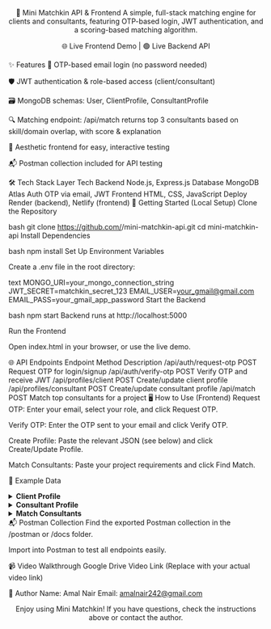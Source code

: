 <div align="center">
🧩 Mini Matchkin API & Frontend
A simple, full-stack matching engine for clients and consultants, featuring OTP-based login, JWT authentication, and a scoring-based matching algorithm.

🌐 Live Frontend Demo  |  🟢 Live Backend API

</div>
✨ Features
🔑 OTP-based email login (no password needed)

🛡️ JWT authentication & role-based access (client/consultant)

🗃️ MongoDB schemas: User, ClientProfile, ConsultantProfile

🔍 Matching endpoint: /api/match returns top 3 consultants based on skill/domain overlap, with score & explanation

🎨 Aesthetic frontend for easy, interactive testing

📬 Postman collection included for API testing

🛠️ Tech Stack
Layer	Tech
Backend	Node.js, Express.js
Database	MongoDB Atlas
Auth	OTP via email, JWT
Frontend	HTML, CSS, JavaScript
Deploy	Render (backend), Netlify (frontend)
🚀 Getting Started (Local Setup)
Clone the Repository

bash
git clone https://github.com/<your-username>/mini-matchkin-api.git
cd mini-matchkin-api
Install Dependencies

bash
npm install
Set Up Environment Variables

Create a .env file in the root directory:

text
MONGO_URI=your_mongo_connection_string
JWT_SECRET=matchkin_secret_123
EMAIL_USER=your_gmail@gmail.com
EMAIL_PASS=your_gmail_app_password
Start the Backend

bash
npm start
Backend runs at http://localhost:5000

Run the Frontend

Open index.html in your browser, or use the live demo.

🌐 API Endpoints
Endpoint	Method	Description
/api/auth/request-otp	POST	Request OTP for login/signup
/api/auth/verify-otp	POST	Verify OTP and receive JWT
/api/profiles/client	POST	Create/update client profile
/api/profiles/consultant	POST	Create/update consultant profile
/api/match	POST	Match top consultants for a project
🖥️ How to Use (Frontend)
Request OTP:
Enter your email, select your role, and click Request OTP.

Verify OTP:
Enter the OTP sent to your email and click Verify OTP.

Create Profile:
Paste the relevant JSON (see below) and click Create/Update Profile.

Match Consultants:
Paste your project requirements and click Find Match.

🎯 Example Data
<details> <summary><strong>Client Profile</strong></summary>
json
{
  "fullName": "John Client",
  "company": "Tech Corp",
  "projectHistory": [
    {
      "title": "E-commerce Platform",
      "description": "Built online marketplace",
      "domain": "E-commerce"
    }
  ]
}
</details> <details> <summary><strong>Consultant Profile</strong></summary>
json
{
  "fullName": "Alice Consultant",
  "skills": ["Node.js", "MongoDB", "API Design"],
  "domains": ["E-commerce", "Healthcare"],
  "experience": 5,
  "availability": true
}
</details> <details> <summary><strong>Match Consultants</strong></summary>
json
{
  "skills": ["Node.js", "MongoDB"],
  "domain": "E-commerce",
  "timeline": "3 months"
}
</details>
📬 Postman Collection
Find the exported Postman collection in the /postman or /docs folder.

Import into Postman to test all endpoints easily.

📹 Video Walkthrough
Google Drive Video Link
(Replace with your actual video link)

👤 Author
Name: Amal Nair
Email: amalnair242@gmail.com 

<div align="center">
Enjoy using Mini Matchkin! If you have questions, check the instructions above or contact the author.

</div>
